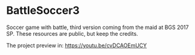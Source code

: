 # BattleSoccer3
Soccer game with battle, third version coming from the maid at BGS 2017 SP.
These resources are public, but keep the credits.

The project preview in:
https://youtu.be/cvDCAOEmUCY
